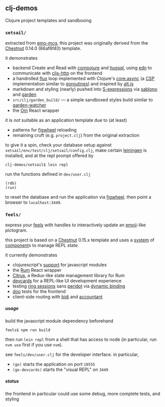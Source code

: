 ## clj-demos

Clojure project templates and sandboxing

### `setsail/`

extracted from [emo-mcg](http://github.com/ransomw/emo-mcg),
this project was originally derived from the
[Chestnut](http://github.com/plexus/chestnut) 0.14.0 (66af6f40)
template.

it demonstrates
* backend Create and Read with
  [compojure](http://weavejester.github.io/compojure/)
  and
  [hugsql](http://www.hugsql.org/),
  using
  [edn](http://github.com/edn-format/edn)
  to communicate with
  [cljs-http](http://github.com/r0man/cljs-http)
  on the frontend
* a handrolled
  [flux](http://facebook.github.io/flux/docs/overview.html)
  loop implemented with Clojure's
  [core.async](http://github.com/clojure/core.async)
  (a [CSP](http://en.wikipedia.org/wiki/Communicating_sequential_processes)
  implementation similar to
  [goroutines](http://en.wikipedia.org/wiki/Go_(programming_language)#Concurrency:_goroutines_and_channels))
  and inspired by
  [alt.js](http://alt.js.org/guide/)
* markdown and styling (nearly) pushed into
  [S-expressions](http://en.wikipedia.org/wiki/S-expression)
  via
  [sablono](http://github.com/r0man/sablono)
  and
  [garden](http://github.com/noprompt/garden)
* `src/clj/garden_build/` — a simple sandboxed styles build
  similar to
  [garden-watcher](http://github.com/plexus/garden-watcher)
* the
  [Om](https://github.com/omcljs/om)
  React wrapper

it is _not_ suitable as an application template due to (at least)
* patterns for [figwheel](http://github.com/bhauman/lein-figwheel)
  reloading
* remaining cruft (e.g. `project.clj`) from the original extraction

to give it a spin,
check your database setup against
`setsail/env/test/clj/setsail/config.clj`,
make certain
[leiningen](http://leiningen.org)
is installed, and at the repl prompt offered by

```
clj-demos/setsail$ lein repl
```

run the functions defined in `dev/user.clj`

```
(rdb)
(run)
```

to reset the database and run the application via
[figwheel](http://github.com/bhauman/lein-figwheel).
then point a browser to `localhost:3449`.

### `feels/`

express your
[feels](http://www.urbandictionary.com/define.php?term=Feels)
with handles to interactively update an
[emoji](https://en.wikipedia.org/wiki/Emoji)-like pictogram.

this project is based on a
[Chestnut](http://github.com/plexus/chestnut) 0.15.x
template and uses a
[system](https://github.com/danielsz/system)
of
[component](https://github.com/stuartsierra/component)s
to manage REPL state.

it currently demonstrates

* clojurescript's
  [support](https://clojurescript.org/reference/javascript-module-support)
  for javascript modules
* the
  [Rum](https://github.com/tonsky/rum)
  React wrapper
* [Citrus](https://github.com/roman01la/citrus),
  a Redux-like state management library for Rum
* [devcards](https://github.com/bhauman/devcards/)
  for a REPL-like UI development experience
* testing
  [ring sessions](https://github.com/ring-clojure/ring/wiki/Sessions)
  sans
  [peridot](https://github.com/xeqi/peridot)
  via
  [dynamic binding](https://www.braveclojure.com/zombie-metaphysics/#Dynamic_Binding)
* [doo](https://github.com/bensu/doo)
  tests for the frontend
* client-side routing with
  [bidi](http://github.com/juxt/bidi)
  and
  [accountant](http://github.com/venantius/accountant)


##### usage

build the javascript module dependency beforehand

```
feels$ npm run build
```

then run `lein repl` from a shell that has access to node
(in particular, run `nvm use` first if you use `nvm`).

see `feels/dev/user.clj` for the developer interface.
in particular,

* `(go)` starts the application on port `10555`
* `(go-devcards)` starts the "visual REPL" on `3449`

##### status

the frontend in particular could use some debug,
more complete tests, and styling
